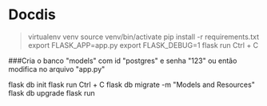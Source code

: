 # Docdis


> virtualenv venv
> source venv/bin/activate
> pip install -r requirements.txt
> export FLASK_APP=app.py
> export FLASK_DEBUG=1
> flask run
> Ctrl + C

###Cria o banco "models" com id "postgres" e senha "123" ou então modifica no arquivo "app.py"

flask db init
flask run
Ctrl + C
flask db migrate -m "Models and Resources"
flask db upgrade
flask run
